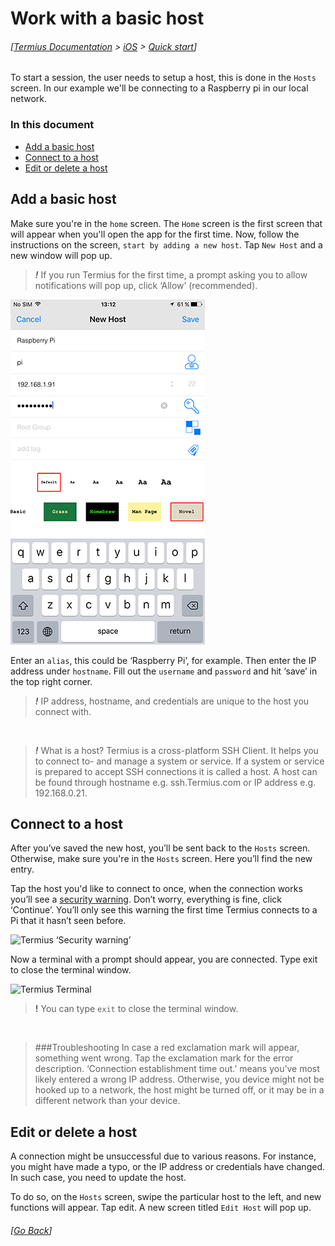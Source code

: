 # Work with a basic host
###### [[Termius Documentation](../../README.md) > [iOS](../README.md) > [Quick start](README.md)]

To start a session, the user needs to setup a host, this is done in the `Hosts` screen. In our example we'll be connecting to a Raspberry pi in our local network.

### In this document
* [Add a basic host](#add-a-basic-host)
* [Connect to a host](#connect-to-a-host)
* [Edit or delete a host](#edit-or-delete-a-host)

## Add a basic host

Make sure you're in the `home` screen. The `Home` screen is the first screen that will appear when you'll open the app for the first time. Now, follow the instructions on the screen, `start by adding a new host`. Tap `New Host` and a new window will pop up.

> ***!*** If you run Termius for the first time, a prompt asking you to allow notifications will pop up, click ‘Allow’ (recommended).

![Termius ‘New Host’ configuration](../.images/screenshots/ssh-ios-config.png)

Enter an `alias`, this could be ‘Raspberry Pi’, for example. Then enter the IP address under `hostname`. Fill out the `username` and `password` and hit ‘save’ in the top right corner.

> ***!*** IP address, hostname, and credentials are unique to the host you connect with.

&nbsp;

> ***!*** What is a host?
> Termius is a cross-platform SSH Client. It helps you to connect to- and manage a system or service. If a system or service is prepared to accept SSH connections it is called a host. A host can be found through hostname e.g. ssh.Termius.com or IP address e.g. 192.168.0.21.


## Connect to a host

After you’ve saved the new host, you’ll be sent back to the `Hosts` screen. Otherwise, make sure you're in the `Hosts` screen. Here you’ll find the new entry.

Tap the host you'd like to connect to once, when the connection works you’ll see a [security warning](http://www.lysium.de/blog/index.php?/archives/186-How-to-get-ssh-server-fingerprint-information.html). Don’t worry, everything is fine, click ‘Continue’. You’ll only see this warning the first time Termius connects to a Pi that it hasn’t seen before.

![Termius ‘Security warning’](../../.images/screenshots/ssh-ios-warning.png)

Now a terminal with a prompt should appear, you are connected. Type exit to close the terminal window.

![Termius Terminal](../../.images/screenshots/ssh-ios-window.png)

> **!** You can type `exit` to close the terminal window.

<br>

> ###Troubleshooting
> In case a red exclamation mark will appear, something went wrong. Tap the exclamation mark for the error description. ‘Connection establishment time out.’  means you’ve most likely entered a wrong IP address. Otherwise, you device might not be hooked up to a network, the host might be turned off, or it may be in a different network than your device.

## Edit or delete a host
A connection might be unsuccessful due to various reasons. For instance, you might have made a typo, or the IP address or credentials have changed. In such case, you need to update the host.

To do so, on the `Hosts` screen, swipe the particular host to the left, and new functions will appear. Tap edit. A new screen titled `Edit Host` will pop up.

###### [[Go Back](README.md)]

